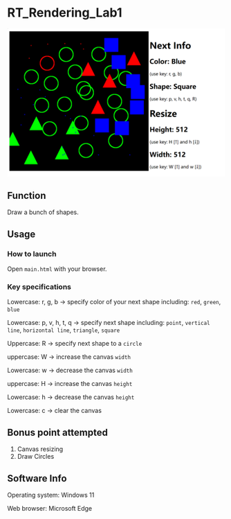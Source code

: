 # RT_Rendering_Lab1
![preview](image.png)
## Function
Draw a bunch of shapes.
## Usage
### How to launch
Open `main.html` with your browser.
### Key specifications
Lowercase: r, g, b -> specify color of your next shape including: `red`, `green`, `blue`

Lowercase: p, v, h, t, q -> specify next shape including: `point`, `vertical line`, `horizontal line`, `triangle`, `square`

Uppercase: R -> specify next shape to a `circle`

uppercase: W -> increase the canvas `width`

Lowercase: w -> decrease the canvas `width`

uppercase: H -> increase the canvas `height`

Lowercase: h -> decrease the canvas `height`

Lowercase: c -> clear the canvas

## Bonus point attempted
1. Canvas resizing
2. Draw Circles

## Software Info
Operating system: Windows 11

Web browser: Microsoft Edge


